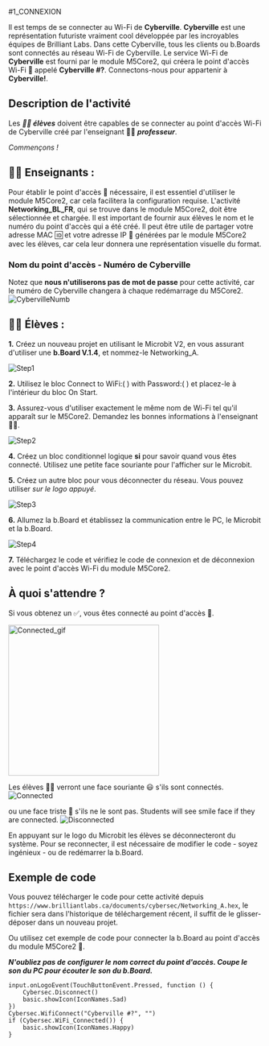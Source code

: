 
#1_CONNEXION

Il est temps de se connecter au Wi-Fi de __Cyberville__. __Cyberville__ est une représentation futuriste vraiment cool développée par les incroyables équipes de Brilliant Labs. Dans cette Cyberville, tous les clients ou b.Boards sont connectés au réseau Wi-Fi de Cyberville. Le service Wi-Fi de __Cyberville__ est fourni par le module M5Core2, qui créera le point d'accès Wi-Fi 📳 appelé __Cyberville #?__. Connectons-nous pour appartenir à __Cyberville!__.

## Description de l'activité
Les __*🧑‍🎓 élèves*__ doivent être capables de se connecter au point d'accès Wi-Fi de Cyberville créé par l'enseignant 🧑‍🏫 __*professeur*__.

*Commençons !*

## __🧑‍🏫 Enseignants :__
Pour établir le point d'accès 📳 nécessaire, il est essentiel d'utiliser le module M5Core2, car cela facilitera la configuration requise. L'activité __Networking_BL_FR__, qui se trouve dans le module M5Core2, doit être sélectionnée et chargée.
Il est important de fournir aux élèves le nom et le numéro du point d'accès qui a été créé.
Il peut être utile de partager votre adresse MAC 🆔 et votre adresse IP 📮 générées par le module M5Core2 avec les élèves, car cela leur donnera une représentation visuelle du format.

### Nom du point d'accès - Numéro de Cyberville
Notez que __nous n'utiliserons pas de mot de passe__ pour cette activité, car le numéro de Cyberville changera à chaque redémarrage du M5Core2.
![CybervilleNumb](https://github.com/Brilliant-Labs/code.bl/blob/code_alpha/packaged/docs/static/mb/projects/bboard-tutorials-cyberville/Networking/1_Connecting/CybervilleNumb.png?raw=true "Cyberville Number for Access Point")

## __🧑‍🎓 Élèves :__
__1.__ Créez un nouveau projet en utilisant le Microbit
V2, en vous assurant d'utiliser une __b.Board V.1.4__, et nommez-le Networking_A.

![Step1](https://github.com/Brilliant-Labs/code.bl/blob/code_alpha/packaged/docs/static/mb/projects/bboard-tutorials-cyberville/Networking/1_Connecting/Step1.png?raw=true "Step1") 

__2.__ Utilisez le bloc Connect to WiFi:( ) with Password:( ) et placez-le à l'intérieur du bloc On Start.

__3.__ Assurez-vous d'utiliser exactement le même nom de Wi-Fi tel qu'il apparaît sur le M5Core2. Demandez les bonnes informations à l'enseignant 🧑‍🏫.

![Step2](https://github.com/Brilliant-Labs/code.bl/blob/code_alpha/packaged/docs/static/mb/projects/bboard-tutorials-cyberville/Networking/1_Connecting/Step2.png?raw=true "Step2")  

__4.__ Créez un bloc conditionnel logique __si__ pour savoir quand vous êtes connecté. Utilisez une petite face souriante pour l'afficher sur le Microbit.

__5.__ Créez un autre bloc pour vous déconnecter du réseau. Vous pouvez utiliser *sur le logo appuyé*.

![Step3](https://github.com/Brilliant-Labs/code.bl/blob/code_alpha/packaged/docs/static/mb/projects/bboard-tutorials-cyberville/Networking/1_Connecting/Step3.png?raw=true "Step3")

__6.__ Allumez la b.Board et établissez la communication entre le PC, le Microbit
et la b.Board.

![Step4](https://github.com/Brilliant-Labs/code.bl/blob/code_alpha/packaged/docs/static/mb/projects/bboard-tutorials-cyberville/Networking/1_Connecting/Step4.png?raw=true "Step4")

__7.__ Téléchargez le code et vérifiez le code de connexion et de déconnexion avec le point d'accès Wi-Fi du module M5Core2.

## __À quoi s'attendre ?__
Si vous obtenez un ✅, vous êtes connecté au point d'accès 📳.

<img src="https://github.com/Brilliant-Labs/code.bl/blob/code_alpha/packaged/docs/static/mb/projects/bboard-tutorials-cyberville/Networking/1_Connecting/Connected_gif.gif?raw=true" alt="Connected_gif" title="Si vous obtenez un ✅, vous êtes connecté au point d'accès" width="300" />

Les élèves 🧑‍🎓 verront une face souriante 😃 s'ils sont connectés.
![Connected](https://github.com/Brilliant-Labs/code.bl/blob/code_alpha/packaged/docs/static/mb/projects/bboard-tutorials-cyberville/Networking/1_Connecting/Connected.png?raw=true "Connected")

ou une face triste 🙁 s'ils ne le sont pas.
Students will see smile face if they are connected.
![Disconnected](https://github.com/Brilliant-Labs/code.bl/blob/code_alpha/packaged/docs/static/mb/projects/bboard-tutorials-cyberville/Networking/1_Connecting/Disconnected.png?raw=true "Disconnected")

En appuyant sur le logo du Microbit les élèves se déconnecteront du système.
Pour se reconnecter, il est nécessaire de modifier le code - soyez ingénieux - ou de redémarrer la b.Board.

## Exemple de code
Vous pouvez télécharger le code pour cette activité depuis `https://www.brilliantlabs.ca/documents/cybersec/Networking_A.hex`, le fichier sera dans l'historique de téléchargement récent, il suffit de le glisser-déposer dans un nouveau projet.

Ou utilisez cet exemple de code pour connecter la b.Board au point d'accès du module M5Core2 📳.

__*N'oubliez pas de configurer le nom correct du point d'accès. Coupe le son du PC pour écouter le son du b.Board.*__

```blocks
input.onLogoEvent(TouchButtonEvent.Pressed, function () {
    Cybersec.Disconnect()
    basic.showIcon(IconNames.Sad)
})
Cybersec.WifiConnect("Cyberville #?", "")
if (Cybersec.WiFi_Connected()) {
    basic.showIcon(IconNames.Happy)
}
```